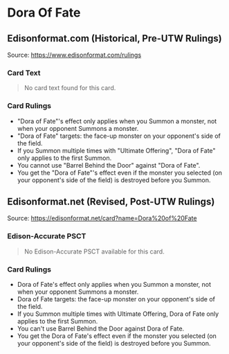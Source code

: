 # Dora Of Fate

## Edisonformat.com (Historical, Pre-UTW Rulings)

Source: https://www.edisonformat.com/rulings

### Card Text

> No card text found for this card.

### Card Rulings

*   "Dora of Fate"'s effect only applies when you Summon a monster, not when your opponent Summons a monster.
*   "Dora of Fate" targets: the face-up monster on your opponent's side of the field.
*   If you Summon multiple times with "Ultimate Offering", "Dora of Fate" only applies to the first Summon.
*   You cannot use "Barrel Behind the Door" against "Dora of Fate".
*   You get the "Dora of Fate"'s effect even if the monster you selected (on your opponent's side of the field) is destroyed before you Summon.

## Edisonformat.net (Revised, Post-UTW Rulings)

Source: https://edisonformat.net/card?name=Dora%20of%20Fate

### Edison-Accurate PSCT

> No Edison-Accurate PSCT available for this card.

### Card Rulings

*   Dora of Fate's effect only applies when you Summon a monster, not when your opponent Summons a monster.
*   Dora of Fate targets: the face-up monster on your opponent's side of the field.
*   If you Summon multiple times with Ultimate Offering, Dora of Fate only applies to the first Summon.
*   You can't use Barrel Behind the Door against Dora of Fate.
*   You get the Dora of Fate's effect even if the monster you selected (on your opponent's side of the field) is destroyed before you Summon.
            